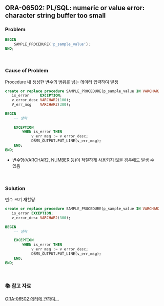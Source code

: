 ## ORA-06502: PL/SQL: numeric or value error: character string buffer too small

### Problem

```sql
BEGIN
    SAMPLE_PROCEDURE('p_sample_value');
END;
```

<br/>



### Cause of Problem
Procedure 내 생성한 변수의 범위를 넘는 데이터 입력하여 발생

```sql
create or replace procedure SAMPLE_PROCEDURE(p_sample_value IN VARCHAR2) IS
   is_error     EXCEPTION;
   v_error_desc VARCHAR2(100);
   V_err_msg    VARCHAR2(300);
   
BEGIN
    -- 생략
    
    EXCEPTION
        WHEN is_error THEN
            v_err_msg := v_error_desc;   
            DBMS_OUTPUT.PUT_LINE(v_err_msg);
    END;
END;
```

+ 변수형(VARCHAR2, NUMBER 등)이 적절하게 사용되지 않을 경우에도 발생 수 있음

<br/>



### Solution
변수 크기 재할당

```sql
create or replace procedure SAMPLE_PROCEDURE(p_sample_value IN VARCHAR2) IS
   is_error EXCEPTION;
   v_error_desc VARCHAR2(300);
   
BEGIN
    -- 생략

    EXCEPTION
        WHEN is_error THEN
            v_err_msg := v_error_desc;   
            DBMS_OUTPUT.PUT_LINE(v_err_msg);
    END;
END;
```

<br/>



### 📚 참고 자료
[ORA-06502 에러에 관하여…](http://itpsolver.com/ora-06502-%EC%97%90%EB%9F%AC%EC%97%90-%EA%B4%80%ED%95%98%EC%97%AC/)  
